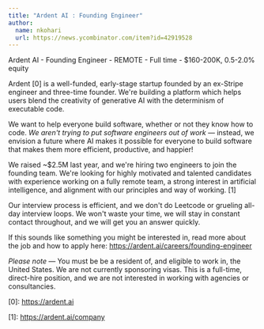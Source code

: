 ```yaml
---
title: "Ardent AI : Founding Engineer"
author:
  name: nkohari
  url: https://news.ycombinator.com/item?id=42919528
---
```

Ardent AI - Founding Engineer - REMOTE - Full time - $160-200K, 0.5-2.0% equity

Ardent [0] is a well-funded, early-stage startup founded by an ex-Stripe engineer and three-time founder. We&#x27;re building a platform which helps users blend the creativity of generative AI with the determinism of executable code.

We want to help everyone build software, whether or not they know how to code. *We aren&#x27;t trying to put software engineers out of work* — instead, we envision a future where AI makes it possible for everyone to build software that makes them more efficient, productive, and happier!

We raised ~$2.5M last year, and we&#x27;re hiring two engineers to join the founding team. We&#x27;re looking for highly motivated and talented candidates with experience working on a fully remote team, a strong interest in artificial intelligence, and alignment with our principles and way of working. [1]

Our interview process is efficient, and we don&#x27;t do Leetcode or grueling all-day interview loops. We won&#x27;t waste your time, we will stay in constant contact throughout, and we will get you an answer quickly.

If this sounds like something you might be interested in, read more about the job and how to apply here: <a href="https:&#x2F;&#x2F;ardent.ai&#x2F;careers&#x2F;founding-engineer" rel="nofollow">https:&#x2F;&#x2F;ardent.ai&#x2F;careers&#x2F;founding-engineer</a>

*Please note* — You must be be a resident of, and eligible to work in, the United States. We are not currently sponsoring visas. This is a full-time, direct-hire position, and we are not interested in working with agencies or consultancies.

[0]: <a href="https:&#x2F;&#x2F;ardent.ai" rel="nofollow">https:&#x2F;&#x2F;ardent.ai</a>

[1]: <a href="https:&#x2F;&#x2F;ardent.ai&#x2F;company" rel="nofollow">https:&#x2F;&#x2F;ardent.ai&#x2F;company</a>
<JobApplication />
